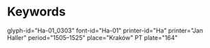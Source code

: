 # Keywords
glyph-id="Ha-01_0303"
font-id="Ha-01"
printer-id="Ha"
printer="Jan Haller"
period="1505–1525"
place="Kraków"
PT plate="164"
